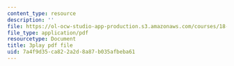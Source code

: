 ```yaml
---
content_type: resource
description: ''
file: https://ol-ocw-studio-app-production.s3.amazonaws.com/courses/18-01-single-variable-calculus-fall-2006/7a4f9d35ca822a2d8a87b035afbeba61_YN7k_bXXggY.pdf
file_type: application/pdf
resourcetype: Document
title: 3play pdf file
uid: 7a4f9d35-ca82-2a2d-8a87-b035afbeba61
---
```

